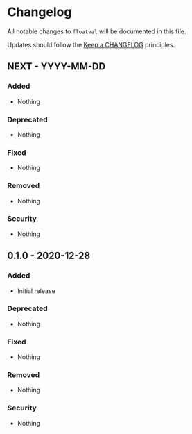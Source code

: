 # Changelog

All notable changes to `floatval` will be documented in this file.

Updates should follow the [Keep a CHANGELOG](http://keepachangelog.com/) principles.

## NEXT - YYYY-MM-DD

### Added
- Nothing

### Deprecated
- Nothing

### Fixed
- Nothing

### Removed
- Nothing

### Security
- Nothing

## 0.1.0 - 2020-12-28

### Added
- Initial release

### Deprecated
- Nothing

### Fixed
- Nothing

### Removed
- Nothing

### Security
- Nothing
